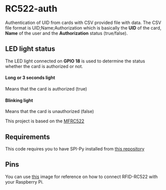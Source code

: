 # RC522-auth
Authentication of UID from cards with CSV provided file with data. The CSV file format is UID;Name;Authorization which is basically the **UID** of the card, **Name** of the user and the **Authorization** status (true/false).

## LED light status
The LED light connected on **GPIO 18** is used to determine the status whether the card is authorized or not. 
#### Long or 3 seconds light
Means that the card is authorized (true)
#### Blinking light
Means that the card is unauthorized (false)

This project is based on the [MFRC522](https://github.com/mxgxw/MFRC522-python)

## Requirements
This code requires you to have SPI-Py installed from [this repository](https://github.com/lthiery/SPI-Py)

## Pins
You can use [this](https://i.stack.imgur.com/pXzYv.png) image for reference on how to connect RFID-RC522 with your Raspberry Pi.
